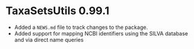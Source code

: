 # TaxaSetsUtils 0.99.1

* Added a `NEWS.md` file to track changes to the package.  
* Added support for mapping NCBI identifiers using the SILVA database and via direct name queries  
